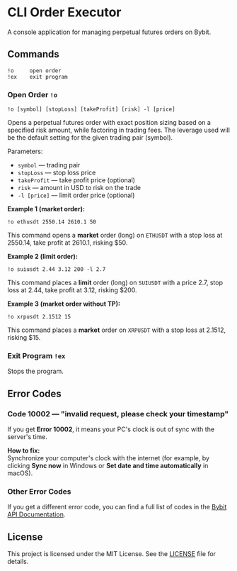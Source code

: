 # CLI Order Executor

A console application for managing perpetual futures orders on Bybit.

## Commands

    !o     open order
    !ex    exit program

### Open Order `!o`

```
!o [symbol] [stopLoss] [takeProfit] [risk] -l [price]
```

Opens a perpetual futures order with exact position sizing based on a specified risk amount, while factoring in trading fees. The leverage used will be the default setting for the given trading pair (symbol).

Parameters:

- `symbol` — trading pair
- `stopLoss` — stop loss price
- `takeProfit` — take profit price (optional)
- `risk` — amount in USD to risk on the trade
- `-l [price]` — limit order price (optional)

**Example 1 (market order):**

```
!o ethusdt 2550.14 2610.1 50
```

This command opens a **market** order (long) on `ETHUSDT` with a stop loss at 2550.14, take profit at 2610.1, risking $50.

**Example 2 (limit order):**

```
!o suiusdt 2.44 3.12 200 -l 2.7
```

This command places a **limit** order (long) on `SUIUSDT` with a price 2.7, stop loss at 2.44, take profit at 3.12, risking $200.

**Example 3 (market order without TP):**

```
!o xrpusdt 2.1512 15
```

This command places a **market** order on `XRPUSDT` with a stop loss at 2.1512, risking $15.

### Exit Program `!ex`

Stops the program.

## Error Codes

### Code 10002 — "invalid request, please check your timestamp"

If you get **Error 10002**, it means your PC's clock is out of sync with the server's time.

**How to fix:**  
Synchronize your computer's clock with the internet (for example, by clicking **Sync now** in Windows or **Set date and time automatically** in macOS).

### Other Error Codes

If you get a different error code, you can find a full list of codes in the [Bybit API Documentation](https://bybit-exchange.github.io/docs/v5/error).

## License

This project is licensed under the MIT License. See the [LICENSE](LICENSE) file for details.